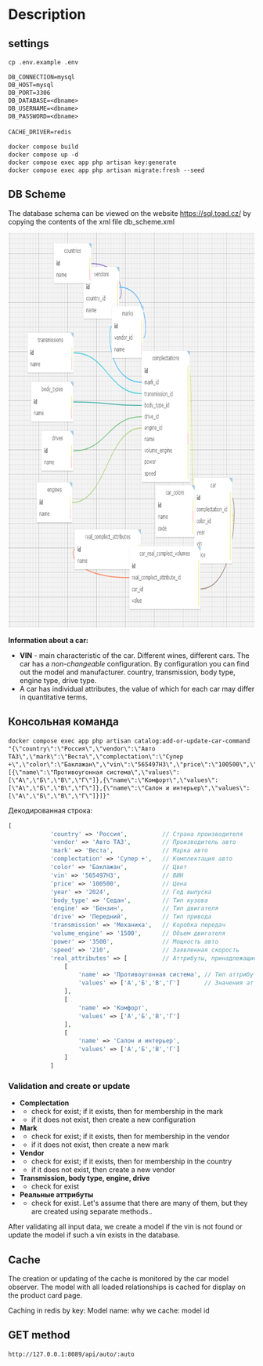 # Description

## settings
```shell
cp .env.example .env
```
```dotenv
DB_CONNECTION=mysql
DB_HOST=mysql
DB_PORT=3306
DB_DATABASE=<dbname>
DB_USERNAME=<dbname>
DB_PASSWORD=<dbname>

CACHE_DRIVER=redis
```
```shell
docker compose build
docker compose up -d
docker compose exec app php artisan key:generate
docker compose exec app php artisan migrate:fresh --seed
```

## DB Scheme

The database schema can be viewed on the website https://sql.toad.cz/ by copying the contents of the xml file db_scheme.xml

<img src="db_scheme.jpg" width="853" height="805"  alt="Схема БД"/>

**Information about a car:**

- **VIN** - main characteristic of the car. Different wines, different cars. The car has a *non-changeable* configuration. By configuration you can find out the model and manufacturer. country, transmission, body type, engine type, drive type.
- A car has individual attributes, the value of which for each car may differ in quantitative terms.
## Консольная команда

```shell
docker compose exec app php artisan catalog:add-or-update-car-command "{\"country\":\"Россия\",\"vendor\":\"Авто ТАЗ\",\"mark\":\"Веста\",\"complectation\":\"Супер +\",\"color\":\"Баклажан\",\"vin\":\"565497H3\",\"price\":\"100500\",\"year\":\"2024\",\"body_type\":\"Седан\",\"engine\":\"Бензин\",\"drive\":\"Передний\",\"transmission\":\"Механика\",\"volume_engine\":\"1500\",\"power\":\"3500\",\"speed\":\"210\",\"real_attributes\":[{\"name\":\"Противоугонная система\",\"values\":[\"А\",\"Б\",\"В\",\"Г\"]},{\"name\":\"Комфорт\",\"values\":[\"А\",\"Б\",\"В\",\"Г\"]},{\"name\":\"Салон и интерьер\",\"values\":[\"А\",\"Б\",\"В\",\"Г\"]}]}"
```
Декодированная строка:
```php
[
            'country' => 'Россия',          // Страна производителя
            'vendor' => 'Авто ТАЗ',         // Производитель авто
            'mark' => 'Веста',              // Марка авто
            'complectation' => 'Супер +',   // Комплектация авто
            'color' => 'Баклажан',          // Цвет
            'vin' => '565497H3',            // ВИН
            'price' => '100500',            // Цена
            'year' => '2024',               // Год выпуска
            'body_type' => 'Седан',         // Тип кузова
            'engine' => 'Бензин',           // Тип двигателя
            'drive' => 'Передний',          // Тип привода
            'transmission' => 'Механика',   // Коробка передач
            'volume_engine' => '1500',      // Объем двигателя
            'power' => '3500',              // Мощность авто
            'speed' => '210',               // Заявленная скорость
            'real_attributes' => [          // Аттрибуты, принадлежащие конкретному авто
                [
                    'name' => 'Противоугонная система', // Тип аттрибута
                    'values' => ['А','Б','В','Г']       // Значения аттрибута
                ],
                [
                    'name' => 'Комфорт',
                    'values' => ['А','Б','В','Г']
                ],
                [
                    'name' => 'Салон и интерьер',
                    'values' => ['А','Б','В','Г']
                ]
            ]
```
### Validation and create or update 

- **Complectation**
- - check for exist; if it exists, then for membership in the mark
- - if it does not exist, then create a new configuration
- **Mark**
- - check for exist; if it exists, then for membership in the vendor
- - if it does not exist, then create a new mark
- **Vendor**
- - check for exist; if it exists, then for membership in the country
- - if it does not exist, then create a new vendor
- **Transmission, body type, engine, drive**
- - check for exist 
- **Реальные аттрибуты**
- - check for exist. Let's assume that there are many of them, but they are created using separate methods..

After validating all input data, we create a model if the vin is not found or update the model if such a vin exists in the database.
## Cache
The creation or updating of the cache is monitored by the car model observer. The model with all loaded relationships is cached for display on the product card page.

Caching in redis by key: Model name: why we cache: model id

## GET method
```http request
http://127.0.0.1:8089/api/auto/:auto
```
